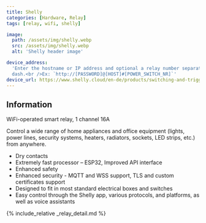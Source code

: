 ```yaml
---
title: Shelly
categories: [Hardware, Relay]
tags: [relay, wifi, shelly]

image:
  path: /assets/img/shelly.webp
  src: /assets/img/shelly.webp
  alt: 'Shelly header image'

device_address:
  'Enter the hostname or IP address and optional a relay number separated by a
  dash.<br />Ex: `http://[PASSWORD]@[HOST]#[POWER_SWITCH_NR]`'
device_url: https://www.shelly.cloud/en-de/products/switching-and-triggering
---
```


## Information

WiFi-operated smart relay, 1 channel 16A

Control a wide range of home appliances and office equipment (lights, power
lines, security systems, heaters, radiators, sockets, LED strips, etc.) from
anywhere.

- Dry contacts
- Extremely fast processor – ESP32, Improved API interface
- Enhanced safety
- Enhanced security - MQTT and WSS support, TLS and custom certificates support
- Designed to fit in most standard electrical boxes and switches
- Easy control through the Shelly app, various protocols, and platforms, as well
  as voice assistants

{% include_relative _relay_detail.md %}

